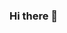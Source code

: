 ### Hi there 👋

<!--
**jshizuki/jshizuki** is a ✨ _special_ ✨ repository because its `README.md` (this file) appears on your GitHub profile.

Here are some ideas to get you started:

- 🔭 I’m currently working on a React project utililizing the Spotify API called "Jammming"
- 🌱 I’m currently improving my Ruby on Rails and React skills.
- 👯 I’m looking to collaborate on education-tech, or e-commerce projects.
- 🤔 I’m looking for help with ...
- 💬 Ask me about ...
- 📫 How to reach me: jshizuki@gmail.com
- 😄 Pronouns: ...
- ⚡ Fun fact: I surf, skateboard and believe you are what you eat.
